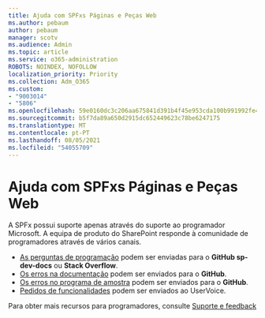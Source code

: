 ```yaml
---
title: Ajuda com SPFxs Páginas e Peças Web
ms.author: pebaum
author: pebaum
manager: scotv
ms.audience: Admin
ms.topic: article
ms.service: o365-administration
ROBOTS: NOINDEX, NOFOLLOW
localization_priority: Priority
ms.collection: Adm_O365
ms.custom:
- "9003014"
- "5806"
ms.openlocfilehash: 59e0160dc3c206aa675841d391b4f45e953cda100b991992fe4668d697c9e069
ms.sourcegitcommit: b5f7da89a650d2915dc652449623c78be6247175
ms.translationtype: MT
ms.contentlocale: pt-PT
ms.lasthandoff: 08/05/2021
ms.locfileid: "54055709"
---
```

# <a name="help-with-spfx-pages-and-web-parts"></a>Ajuda com SPFxs Páginas e Peças Web

A SPFx possui suporte apenas através do suporte ao programador Microsoft. A equipa de produto do SharePoint responde à comunidade de programadores através de vários canais.

- [As perguntas de programação](https://docs.microsoft.com/sharepoint/dev/support-feedback#programming-questions) podem ser enviadas para o  **GitHub sp-dev-docs**  ou  **Stack Overflow**.
- [Os erros na documentação](https://docs.microsoft.com/sharepoint/dev/support-feedback#documentation-bugs)  podem ser enviados para o **GitHub**.
- [Os erros no programa de amostra](https://docs.microsoft.com/sharepoint/dev/support-feedback#sample-application-bugs)  podem ser enviados para o **GitHub**.
- [Pedidos de funcionalidades](https://docs.microsoft.com/sharepoint/dev/support-feedback#feature-requests)  podem ser enviados ao UserVoice.

Para obter mais recursos para programadores, consulte  [Suporte e feedback](https://docs.microsoft.com/sharepoint/dev/support-feedback)
